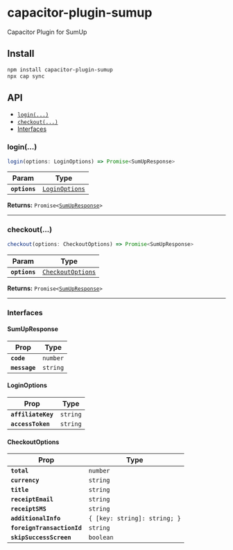 # capacitor-plugin-sumup

Capacitor Plugin for SumUp

## Install

```bash
npm install capacitor-plugin-sumup
npx cap sync
```

## API

<docgen-index>

* [`login(...)`](#login)
* [`checkout(...)`](#checkout)
* [Interfaces](#interfaces)

</docgen-index>

<docgen-api>
<!--Update the source file JSDoc comments and rerun docgen to update the docs below-->

### login(...)

```typescript
login(options: LoginOptions) => Promise<SumUpResponse>
```

| Param         | Type                                                  |
| ------------- | ----------------------------------------------------- |
| **`options`** | <code><a href="#loginoptions">LoginOptions</a></code> |

**Returns:** <code>Promise&lt;<a href="#sumupresponse">SumUpResponse</a>&gt;</code>

--------------------


### checkout(...)

```typescript
checkout(options: CheckoutOptions) => Promise<SumUpResponse>
```

| Param         | Type                                                        |
| ------------- | ----------------------------------------------------------- |
| **`options`** | <code><a href="#checkoutoptions">CheckoutOptions</a></code> |

**Returns:** <code>Promise&lt;<a href="#sumupresponse">SumUpResponse</a>&gt;</code>

--------------------


### Interfaces


#### SumUpResponse

| Prop          | Type                |
| ------------- | ------------------- |
| **`code`**    | <code>number</code> |
| **`message`** | <code>string</code> |


#### LoginOptions

| Prop               | Type                |
| ------------------ | ------------------- |
| **`affiliateKey`** | <code>string</code> |
| **`accessToken`**  | <code>string</code> |


#### CheckoutOptions

| Prop                       | Type                                    |
| -------------------------- | --------------------------------------- |
| **`total`**                | <code>number</code>                     |
| **`currency`**             | <code>string</code>                     |
| **`title`**                | <code>string</code>                     |
| **`receiptEmail`**         | <code>string</code>                     |
| **`receiptSMS`**           | <code>string</code>                     |
| **`additionalInfo`**       | <code>{ [key: string]: string; }</code> |
| **`foreignTransactionId`** | <code>string</code>                     |
| **`skipSuccessScreen`**    | <code>boolean</code>                    |

</docgen-api>
